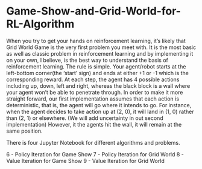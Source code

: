 # Game-Show-and-Grid-World-for-RL-Algorithm
When you try to get your hands on reinforcement learning, it’s likely that Grid World Game is the very first problem you meet with. It is the most basic as well as classic problem in reinforcement learning and by implementing it on your own, I believe, is the best way to understand the basis of reinforcement learning.
The rule is simple. Your agent/robot starts at the left-bottom corner(the ‘start’ sign) and ends at either +1 or -1 which is the corresponding reward. At each step, the agent has 4 possible actions including up, down, left and right, whereas the black block is a wall where your agent won’t be able to penetrate through. In order to make it more straight forward, our first implementation assumes that each action is deterministic, that is, the agent will go where it intends to go. For instance, when the agent decides to take action up at (2, 0), it will land in (1, 0) rather than (2, 1) or elsewhere. (We will add uncertainty in out second implementation) However, it the agents hit the wall, it will remain at the same position.

There is four Jupyter Notebook for different algorithms and problems.

6 - Policy Iteration for Game Show
7 - Policy Iteration for Grid World
8 - Value Iteration for Game Show
9 - Value Iteration for Grid World
